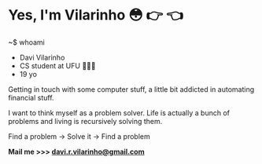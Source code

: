 # Yes, I'm Vilarinho 😳 👉 👈

~$ whoami

- Davi Vilarinho
- CS student at UFU 🔺🇧🇷
- 19 yo

Getting in touch with some computer stuff, a little bit addicted in automating financial stuff.

I want to think myself as a problem solver. Life is actually a bunch of problems and living is recursively solving them.

Find a problem -> Solve it -> Find a problem

**Mail me >>> davi.r.vilarinho@gmail.com**
